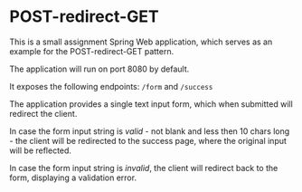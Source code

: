 # POST-redirect-GET

This is a small assignment Spring Web application, which serves as an example for the 
POST-redirect-GET pattern.

The application will run on port 8080 by default.

It exposes the following endpoints: `/form` and `/success`

The application provides a single text input form, which when submitted will 
redirect the client.

In case the form input string is *valid* - not blank and less then 10 chars long - 
the client will be redirected to the success page, where the original input will be reflected.

In case the form input string is *invalid*, the client will redirect back to the form,
 displaying a validation error.
